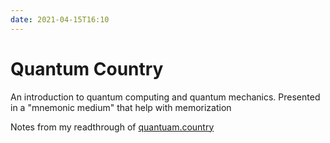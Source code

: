 ```yaml
---
date: 2021-04-15T16:10
---
```


# Quantum Country

An introduction to quantum computing and quantum mechanics. Presented in a "mnemonic medium" that help with memorization

Notes from my readthrough of [quantuam.country](https://quantum.country/)
